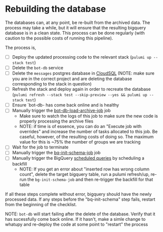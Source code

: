 # Rebuilding the database

The databases can, at any point, be re-built from the archived data. The process may take a while, but it will ensure that the resulting bigquery database is in a clean state. This process can be done regularly (with caution to the possible costs of running this pipeline).

The process is,

- [ ] Deploy the updated processing code to the relevant stack (`pulumi up --stack test`)
- [ ] Delete the `bot-db` service
- [ ] Delete the `messages` postgres database in [CloudSQL](https://console.cloud.google.com/sql/instances/whatup-bc6c0a5/databases?authuser=0&project=whatup-deploy) (NOTE: make sure you are in the correct project and are deleting the database corresponding to the stack in question)
- [ ] Refresh the stack and deploy again in order to recreate the database (`pulumi refresh --stack test --skip-preview --yes && pulumi up --stack test`)
- [ ] Ensure `bot-db- has come back online and is healthy
- [ ] Manually trigger the [bot-db-load-archive-job](https://console.cloud.google.com/run/jobs/details/europe-west3/bot-db-load-archive-job-f1ff665/executions?authuser=0&project=whatup-deploy) job
  - Make sure to watch the logs of this job to make sure the new code is properly processing the archive files
  - NOTE: if time is of essence, you can do an "Execute job with overrides" and increase the number of tasks allocated to this job. Be caseful, however, of the resulting costs of doing so. The maximum value for this is ~75% the number of groups we are tracking
- [ ] Wait for the job to terminate
- [ ] Manually trigger the [bq-init-schema-job](https://console.cloud.google.com/run/jobs/details/europe-west3/bq-init-schema-job-c3d23d5/executions?authuser=0&project=whatup-deploy) job
- [ ] Manually trigger the BigQuery [scheduled queries](https://console.cloud.google.com/bigquery/scheduled-queries?authuser=0&project=whatup-deploy) by scheduling a backfill
  - NOTE: If you get an error about "inserted row has wrong column count", delete the target bigquery table, run a pulumi refresh/up, re-run the `bg-init-schema-job` and then re-trigger the backfill for that table

If all these steps complete without error, bigquery should have the newly processed data. If any steps before the "bq-init-schema" step fails, restart from the beginning of the checklist.

NOTE: `bot-db` will start failing after the delete of the database. Verify that it has sucessfully come back online. If it hasn't, make a simle change to whatupy and re-deploy the code at some point to "restart" the process
